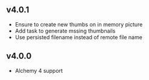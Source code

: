 ## v4.0.1

- Ensure to create new thumbs on in memory picture
- Add task to generate mssing thumbnails
- Use persisted filename instead of remote file name

## v4.0.0

- Alchemy 4 support
